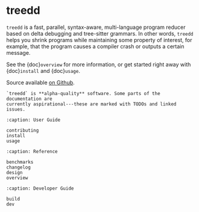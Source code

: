 # treedd

`treedd` is a fast, parallel, syntax-aware, multi-language program reducer based
on delta debugging and tree-sitter grammars. In other words, `treedd` helps you
shrink programs while maintaining some property of interest, for example, that
the program causes a compiler crash or outputs a certain message.

See the {doc}`overview` for more information, or get started right away with
{doc}`install` and {doc}`usage`.

Source available [on Github][src].

```{warning}
`treedd` is **alpha-quality** software. Some parts of the documentation are
currently aspirational---these are marked with TODOs and linked issues.
```

```{toctree}
:caption: User Guide

contributing
install
usage
```

```{toctree}
:caption: Reference

benchmarks
changelog
design
overview
```

```{toctree}
:caption: Developer Guide

build
dev
```

[src]: https://github.com/langston-barrett/treeddb
